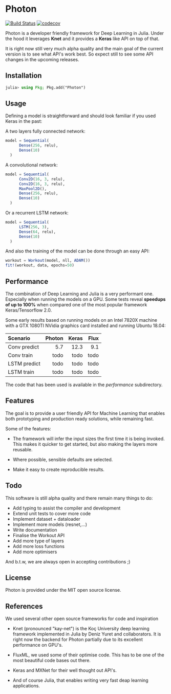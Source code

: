 
# Photon

[![Build Status](https://travis-ci.org/neurallayer/Photon.jl.svg?branch=master)](https://travis-ci.org/neurallayer/Photon.jl)
[![codecov](https://codecov.io/gh/neurallayer/Photon.jl/branch/master/graph/badge.svg)](https://codecov.io/gh/neurallayer/Photon.jl)

Photon is a developer friendly framework for Deep Learning in Julia. Under the hood it leverages **Knet** and it provides a **Keras** like API on top of that.

It is right now still very much alpha quality and the main goal of the current version is to see what API's work best. So expect still to see some API changes in the upcoming releases.

## Installation

```julia
julia> using Pkg; Pkg.add("Photon")
```


## Usage
Defining a model is straightforward and should look familiar if you used Keras in the past:  

A two layers fully connected network:

```julia
model = Sequential(
      Dense(256, relu),
      Dense(10)
  )
```

A convolutional network:

```julia
model = Sequential(
      Conv2D(16, 3, relu),
      Conv2D(16, 3, relu),
      MaxPool2D(),
      Dense(256, relu),
      Dense(10)
  )
```

Or a recurrent LSTM network:

```julia
model = Sequential(
      LSTM(256, 3),
      Dense(64, relu),
      Dense(10)
  )
```

And also the training of the model can be done through an
easy API:

```julia
workout = Workout(model, nll, ADAM())
fit!(workout, data, epochs=50)
```

## Performance
The combination of Deep Learning and Julia is a very performant one. Especially
when running the models on a GPU. Some tests reveal **speedups of up to 100%** when
compared one of the most popular framework Keras/Tensorflow 2.0.

Some early results based on running models on an Intel 7820X machine with a
GTX 1080TI NVidia graphics card installed and running Ubuntu 18.04:

|Scenario | Photon | Keras | Flux |
| :---    |   ---: |  ---: | ---: |
| Conv predict | 5.7 | 12.3 | 9.1 |
| Conv train | todo | todo | todo |
| LSTM predict | todo | todo | todo |
| LSTM train | todo | todo | todo |

The code that has been used is available in the *performance* subdirectory.

## Features
The goal is to provide a user friendly API for Machine Learning that enables
both prototyping and production ready solutions, while remaining fast.

Some of the features:

- The framework will infer the input sizes the first time it is being invoked. This
  makes it quicker to get started, but also making the layers more reusable.

- Where possible, sensible defaults are selected.

- Make it easy to create reproducible results.

## Todo
This software is still alpha quality and there remain many things to do:

- Add typing to assist the compiler and development
- Extend unit tests to cover more code
- Implement dataset + dataloader
- Implement more models (resnet,...)
- Write documentation
- Finalise the Workout API
- Add more type of layers
- Add more loss functions
- Add more optimisers

And b.t.w, we are always open in accepting contributions ;)

## License
Photon is provided under the MIT open source license.


## References
We used several other open source frameworks for code and inspiration

- Knet (pronounced "kay-net") is the Koç University deep learning framework
  implemented in Julia by Deniz Yuret and collaborators. It is right now the backend
  for Photon partially due to its excellent performance on GPU's.

- FluxML, we used some of their optimise code. This has to be one of the most
  beautiful code bases out there.

- Keras and MXNet for their well thought out API's.

- And of course Julia, that enables writing very fast deap learning applications.
